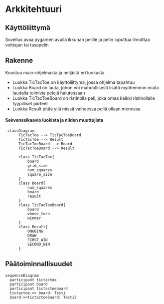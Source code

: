 # Arkkitehtuuri

## Käyttöliittymä

Sovellus avaa pygamen avulla ikkunan pelille ja pelin loputtua ilmoittaa voittajan tai tasapelin

## Rakenne

Koostuu main-ohjelmasta ja neljästä eri luokasta
- Luokka TicTacToe on käyttöliittymä, jossa ohjelma tapahtuu
- Luokka Board on lauta, johon voi mahdollisesti lisätä myöhemmin muita laudalla toimivia pelejä halutessaan
- Luokka TicTacToeBoard on ristinolla peli, joka omaa kaikki ristinollalle tyypilliset piirteet
- Luokka Result pitää yllä missä vaiheessa peliä ollaan menossa

#### Sekvenssikaavio luokista ja niiden muuttujista


```mermaid
 classDiagram
      TicTacToe --> TicTacToeBoard
      TicTacToe --> Result
      TicTacToeBoard --> Board
      TicTacToeBoard --> Result
      
      class TicTacToe{
          board
          grid_size
          num_squares
          square_size
      }
      class Board{
          num_squares
          board
          result
      }
      class TicTacToeBoard{
          board
          whose_turn
          winner
      }
      class Result{
          ONGOING
          DRAW
          FIRST_WIN
          SECOND_WIN
      }
```

## Päätoiminnallisuudet

```mermaid
sequenceDiagram
  participant tictactoe
  participant board
  participant tictactoeboard
  tictactoe->> board: Testi
  board->>tictactoeboard: Testi2
```
